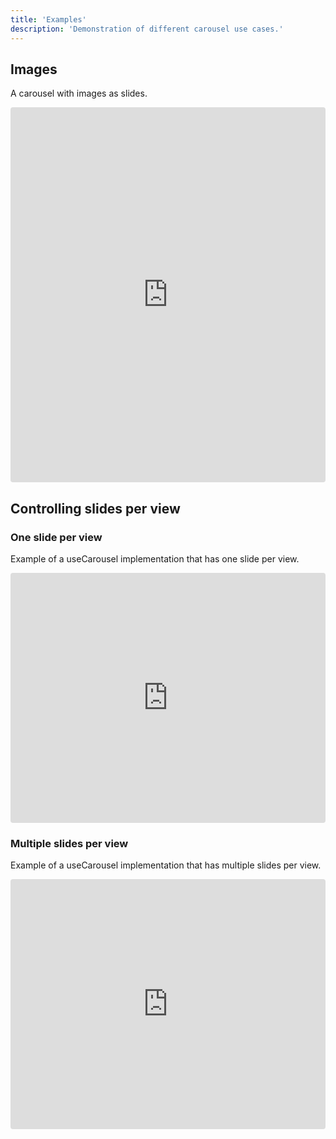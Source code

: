 ```yaml
---
title: 'Examples'
description: 'Demonstration of different carousel use cases.'
---
```


## Images

A carousel with images as slides.

<iframe src="https://codesandbox.io/embed/images-1ydq92?codemirror=1&hidedevtools=1&hidenavigation=1&module=/src/App.tsx,/src/App.css"
     style="width:100%; height:600px; border:0; border-radius: 4px; overflow:hidden;"
     title="styles-one-slide"
     allow="accelerometer; ambient-light-sensor;"
     sandbox="allow-forms allow-modals allow-popups allow-presentation allow-same-origin allow-scripts"
   ></iframe>

## Controlling slides per view
### One slide per view

Example of a useCarousel implementation that has one slide per view.

<iframe src="https://codesandbox.io/embed/one-slide-per-view-7ivi1m?codemirror=1&hidedevtools=1&hidenavigation=1&module=/src/App.tsx,/src/App.css"
     style="width:100%; height:400px; border:0; border-radius: 4px; overflow:hidden;"
     title="styles-one-slide"
     allow="accelerometer; ambient-light-sensor;"
     sandbox="allow-forms allow-modals allow-popups allow-presentation allow-same-origin allow-scripts"
   ></iframe>

### Multiple slides per view

Example of a useCarousel implementation that has multiple slides per view.

<iframe src="https://codesandbox.io/embed/multiple-slides-per-view-dgsn67?codemirror=1&hidedevtools=1&hidenavigation=1&module=/src/App.tsx,/src/App.css"
     style="width:100%; height:400px; border:0; border-radius: 4px; overflow:hidden;"
     title="styles-one-slide"
     allow="accelerometer; ambient-light-sensor;"
     sandbox="allow-forms allow-modals allow-popups allow-presentation allow-same-origin allow-scripts"
   ></iframe>
